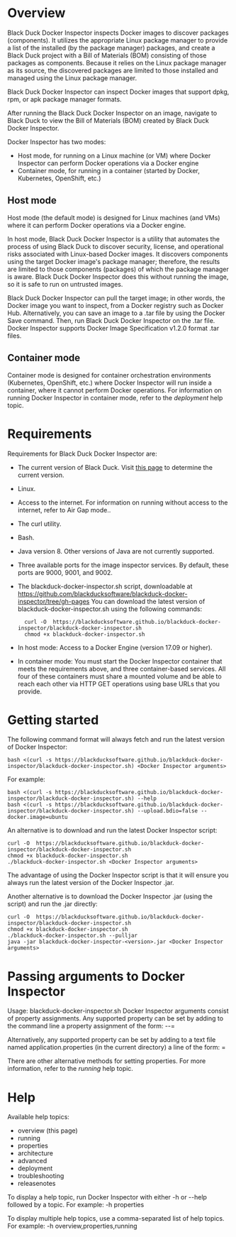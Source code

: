 # Overview

Black Duck Docker Inspector inspects Docker images to discover packages (components).
It utilizes the appropriate Linux package manager to provide a list of
the installed (by the package manager) packages, and create a Black Duck project with a Bill of Materials (BOM) consisting of those packages as components.
Because it relies on the Linux package manager as its source, the discovered packages are limited to those installed and managed using the Linux package manager.

Black Duck Docker Inspector can inspect Docker images that support dpkg, rpm, or apk package manager formats.

After running the Black Duck Docker Inspector on an image, navigate to Black Duck to view the Bill of Materials (BOM) created by 
Black Duck Docker Inspector.

Docker Inspector has two modes:

* Host mode, for running on a Linux machine (or VM) where Docker Inspector can perform Docker operations via a Docker engine
* Container mode, for running in a container (started by Docker, Kubernetes, OpenShift, etc.)

## Host mode

Host mode (the default mode) is designed for Linux machines (and VMs) where it can perform Docker operations via a Docker engine.

In host mode, Black Duck Docker Inspector is a utility that automates the process of using Black Duck to discover security, license, and operational risks
associated with Linux-based Docker images. It discovers components using the target Docker image's package manager; therefore, the results
are limited to those components (packages) of which the package manager is aware. Black Duck Docker Inspector does this without running
the image, so it is safe to run on untrusted images.

Black Duck Docker Inspector can pull the target image; in other words, the Docker image you want to inspect, from a Docker registry such
as Docker Hub. Alternatively, you can save an image to a .tar file by using the Docker Save command. Then, run Black Duck Docker Inspector
on the .tar file. Docker Inspector supports Docker Image Specification v1.2.0 format .tar files.

## Container mode

Container mode is designed for container orchestration environments (Kubernetes, OpenShift, etc.) where Docker Inspector will run
inside a container, where it cannot perform Docker operations. For information on running Docker Inspector in container mode, refer to the *deployment* help topic.

# Requirements

Requirements for Black Duck Docker Inspector are:

* The current version of Black Duck. Visit [this page](https://github.com/blackducksoftware/hub/releases) to determine the current version. 
* Linux.
* Access to the internet. For information on running without access to the internet, refer to Air Gap mode..

* The curl utility.
* Bash.
* Java version 8.  Other versions of Java are not currently supported.
* Three available ports for the image inspector services.  By default, these ports are 9000, 9001, and 9002.
* The blackduck-docker-inspector.sh script, downloadable at https://github.com/blackducksoftware/blackduck-docker-inspector/tree/gh-pages You can download the latest version of blackduck-docker-inspector.sh using the following commands:

        curl -O  https://blackducksoftware.github.io/blackduck-docker-inspector/blackduck-docker-inspector.sh
        chmod +x blackduck-docker-inspector.sh

* In host mode: Access to a Docker Engine (version 17.09 or higher).
* In container mode: You must start the Docker Inspector container that meets the requirements above, and three container-based services. 
All four of these containers must share a mounted volume and be able to reach each other via HTTP GET operations using base URLs
that you provide.
    
# Getting started

The following command format will always fetch and run the latest version of Docker Inspector:

    bash <(curl -s https://blackducksoftware.github.io/blackduck-docker-inspector/blackduck-docker-inspector.sh) <Docker Inspector arguments>

For example:

    bash <(curl -s https://blackducksoftware.github.io/blackduck-docker-inspector/blackduck-docker-inspector.sh) --help
    bash <(curl -s https://blackducksoftware.github.io/blackduck-docker-inspector/blackduck-docker-inspector.sh) --upload.bdio=false --docker.image=ubuntu

An alternative is to download and run the latest Docker Inspector script:

    curl -O  https://blackducksoftware.github.io/blackduck-docker-inspector/blackduck-docker-inspector.sh
    chmod +x blackduck-docker-inspector.sh
    ./blackduck-docker-inspector.sh <Docker Inspector arguments>

The advantage of using the Docker Inspector script is that it will ensure you always run the latest version of the Docker Inspector .jar.

Another alternative is to download the Docker Inspector .jar (using the script) and run the .jar directly:

    curl -O  https://blackducksoftware.github.io/blackduck-docker-inspector/blackduck-docker-inspector.sh
    chmod +x blackduck-docker-inspector.sh
    ./blackduck-docker-inspector.sh --pulljar
    java -jar blackduck-docker-inspector-<version>.jar <Docker Inspector arguments>

# Passing arguments to Docker Inspector

Usage: blackduck-docker-inspector.sh <Docker Inspector arguments>
Docker Inspector arguments consist of property assignments. 
Any supported property can be set by adding to the command line
a property assignment of the form:
	--<property name>=<value>

Alternatively, any supported property can be set by adding to a text file named
application.properties (in the current directory) a line of the form:
<property name>=<value>

There are other alternative methods for setting properties. For more information, refer to the *running* help topic.

# Help

Available help topics:
* overview (this page)
* running
* properties
* architecture
* advanced
* deployment
* troubleshooting
* releasenotes

To display a help topic, run Docker Inspector with either -h or --help followed by a topic. For example:
    -h properties
    
To display multiple help topics, use a comma-separated list of help topics. For example:
    -h overview,properties,running